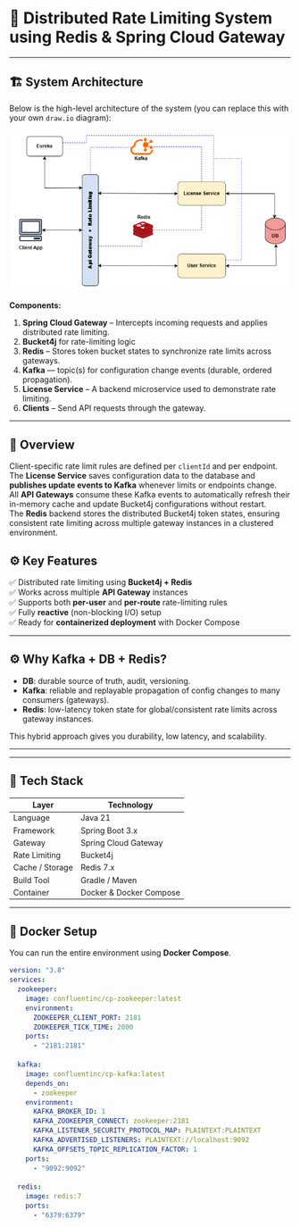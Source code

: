 # 🚀 Distributed Rate Limiting System using Redis & Spring Cloud Gateway

---

## 🏗️ System Architecture

Below is the high-level architecture of the system (you can replace this with your own `draw.io` diagram):

![Healthcare System Architecture](https://github.com/Snigdah/images/blob/main/Ratelimit.png)

**Components:**
1. **Spring Cloud Gateway** – Intercepts incoming requests and applies distributed rate limiting.
2. **Bucket4j** for rate-limiting logic  
3. **Redis** – Stores token bucket states to synchronize rate limits across gateways.
4. **Kafka** — topic(s) for configuration change events (durable, ordered propagation). 
5. **License Service** – A backend microservice used to demonstrate rate limiting.
6. **Clients** – Send API requests through the gateway.

---

## 🧠 Overview
Client-specific rate limit rules are defined per `clientId` and per endpoint.  
The **License Service** saves configuration data to the database and **publishes update events to Kafka** whenever limits or endpoints change.  
All **API Gateways** consume these Kafka events to automatically refresh their in-memory cache and update Bucket4j configurations without restart.  
The **Redis** backend stores the distributed Bucket4j token states, ensuring consistent rate limiting across multiple gateway instances in a clustered environment.


## ⚙️ Key Features

✅ Distributed rate limiting using **Bucket4j + Redis**  
✅ Works across multiple **API Gateway** instances  
✅ Supports both **per-user** and **per-route** rate-limiting rules  
✅ Fully **reactive** (non-blocking I/O) setup  
✅ Ready for **containerized deployment** with Docker Compose  

---

## ⚙️ Why Kafka + DB + Redis?

- **DB**: durable source of truth, audit, versioning.  
- **Kafka**: reliable and replayable propagation of config changes to many consumers (gateways).  
- **Redis**: low-latency token state for global/consistent rate limits across gateway instances.

This hybrid approach gives you durability, low latency, and scalability.

---

---

## 🧩 Tech Stack

| Layer | Technology |
|-------|-------------|
| Language | Java 21 |
| Framework | Spring Boot 3.x |
| Gateway | Spring Cloud Gateway |
| Rate Limiting | Bucket4j |
| Cache / Storage | Redis 7.x |
| Build Tool | Gradle / Maven |
| Container | Docker & Docker Compose |

---

## 🐳 Docker Setup

You can run the entire environment using **Docker Compose**.

```yaml
version: "3.8"
services:
  zookeeper:
    image: confluentinc/cp-zookeeper:latest
    environment:
      ZOOKEEPER_CLIENT_PORT: 2181
      ZOOKEEPER_TICK_TIME: 2000
    ports:
      - "2181:2181"

  kafka:
    image: confluentinc/cp-kafka:latest
    depends_on:
      - zookeeper
    environment:
      KAFKA_BROKER_ID: 1
      KAFKA_ZOOKEEPER_CONNECT: zookeeper:2181
      KAFKA_LISTENER_SECURITY_PROTOCOL_MAP: PLAINTEXT:PLAINTEXT
      KAFKA_ADVERTISED_LISTENERS: PLAINTEXT://localhost:9092
      KAFKA_OFFSETS_TOPIC_REPLICATION_FACTOR: 1
    ports:
      - "9092:9092"

  redis:
    image: redis:7
    ports:
      - "6379:6379"
